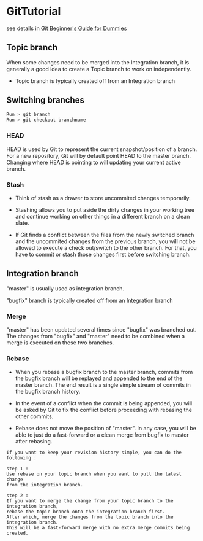 # GitTutorial
see details in 
[Git Beginner's Guide for Dummies](https://backlogtool.com/git-tutorial/en/contents/)


## Topic branch

When some changes need to be merged into the Integration branch, it is generally a good idea to create a Topic branch to work on independently.

- Topic branch is typically created off from an Integration branch

## Switching branches

```javascript
Run > git branch
Run > git checkout branchname

```

### HEAD

HEAD is used by Git to represent the current snapshot/position of a branch. For a new repository, Git will by default point HEAD to the master branch. Changing where HEAD is pointing to will updating your current active branch.

### Stash

- Think of stash as a drawer to store uncommited changes temporarily. 

- Stashing allows you to put aside the dirty changes in your working tree and continue working on other things in a different branch on a clean slate.

- If Git finds a conflict between the files from the newly switched branch and the uncommited changes from the previous branch, you will not be allowed to execute a check out/switch to the other branch. For that, you have to commit or stash those changes first before switching branch.


## Integration branch

"master" is usually used as integration branch.

"bugfix" branch is typically created off from an Integration branch

### Merge 
"master" has been updated several times since "bugfix" was branched out. The changes from "bugfix" and "master" need to be combined when a merge is executed on these two branches.

### Rebase
- When you rebase a bugfix branch to the master branch, commits from the bugfix branch will be replayed and appended to the end of the master branch. The end result is a single simple stream of commits in the bugfix branch history.

- In the event of a conflict when the commit is being appended, you will be asked by Git to fix the conflict before proceeding with rebasing the other commits.

- Rebase does not move the position of "master". In any case, you will be able to just do a fast-forward or a clean merge from bugfix to master after rebasing.


```
If you want to keep your revision history simple, you can do the following :

step 1 : 
Use rebase on your topic branch when you want to pull the latest change 
from the integration branch.

step 2 :
If you want to merge the change from your topic branch to the integration branch, 
rebase the topic branch onto the integration branch first. 
After which, merge the changes from the topic branch into the integration branch. 
This will be a fast-forward merge with no extra merge commits being created.
```